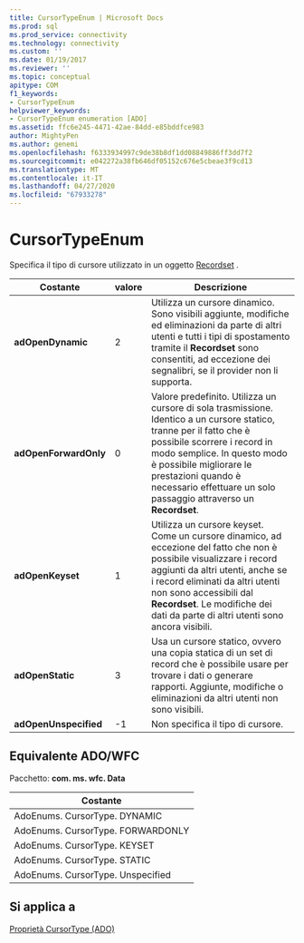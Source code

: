 ```yaml
---
title: CursorTypeEnum | Microsoft Docs
ms.prod: sql
ms.prod_service: connectivity
ms.technology: connectivity
ms.custom: ''
ms.date: 01/19/2017
ms.reviewer: ''
ms.topic: conceptual
apitype: COM
f1_keywords:
- CursorTypeEnum
helpviewer_keywords:
- CursorTypeEnum enumeration [ADO]
ms.assetid: ffc6e245-4471-42ae-84dd-e85bddfce983
author: MightyPen
ms.author: genemi
ms.openlocfilehash: f6333934997c9de38b8df1dd08849886ff3dd7f2
ms.sourcegitcommit: e042272a38fb646df05152c676e5cbeae3f9cd13
ms.translationtype: MT
ms.contentlocale: it-IT
ms.lasthandoff: 04/27/2020
ms.locfileid: "67933278"
---
```

# <a name="cursortypeenum"></a>CursorTypeEnum
Specifica il tipo di cursore utilizzato in un oggetto [Recordset](../../../ado/reference/ado-api/recordset-object-ado.md) .  
  
|Costante|valore|Descrizione|  
|--------------|-----------|-----------------|  
|**adOpenDynamic**|2|Utilizza un cursore dinamico. Sono visibili aggiunte, modifiche ed eliminazioni da parte di altri utenti e tutti i tipi di spostamento tramite il **Recordset** sono consentiti, ad eccezione dei segnalibri, se il provider non li supporta.|  
|**adOpenForwardOnly**|0|Valore predefinito. Utilizza un cursore di sola trasmissione. Identico a un cursore statico, tranne per il fatto che è possibile scorrere i record in modo semplice. In questo modo è possibile migliorare le prestazioni quando è necessario effettuare un solo passaggio attraverso un **Recordset**.|  
|**adOpenKeyset**|1|Utilizza un cursore keyset. Come un cursore dinamico, ad eccezione del fatto che non è possibile visualizzare i record aggiunti da altri utenti, anche se i record eliminati da altri utenti non sono accessibili dal **Recordset**. Le modifiche dei dati da parte di altri utenti sono ancora visibili.|  
|**adOpenStatic**|3|Usa un cursore statico, ovvero una copia statica di un set di record che è possibile usare per trovare i dati o generare rapporti. Aggiunte, modifiche o eliminazioni da altri utenti non sono visibili.|  
|**adOpenUnspecified**|-1|Non specifica il tipo di cursore.|  
  
## <a name="adowfc-equivalent"></a>Equivalente ADO/WFC  
 Pacchetto: **com. ms. wfc. Data**  
  
|Costante|  
|--------------|  
|AdoEnums. CursorType. DYNAMIC|  
|AdoEnums. CursorType. FORWARDONLY|  
|AdoEnums. CursorType. KEYSET|  
|AdoEnums. CursorType. STATIC|  
|AdoEnums. CursorType. Unspecified|  
  
## <a name="applies-to"></a>Si applica a  
 [Proprietà CursorType (ADO)](../../../ado/reference/ado-api/cursortype-property-ado.md)
